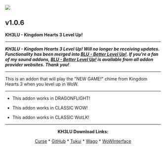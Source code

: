 [![](https://img.shields.io/static/v1?label=Donate&message=CashApp&color=brightgreen)](https://bit.ly/3fyxxSU)

v1.0.6
------------------------------

**KH3LU - Kingdom Hearts 3 Level Up!**

------------------------------

***KH3LU - Kingdom Hearts 3 Level Up! Will no longer be receiving updates. Functionality has been merged into [BLU - Better Level Up!](https://www.curseforge.com/wow/addons/blu-better-level-up "This link takes you to the Curseforge.com website, you may download it here and help support the developers."). If you're a fan of my sound addons, [BLU - Better Level Up!](https://www.curseforge.com/wow/addons/blu-better-level-up "This link takes you to the Curseforge.com website, you may download it here and help support the developers.") is available from all addon provider websites. Thank you!***

------------------------------

This is an addon that will play the "NEW GAME!" chime from Kingdom Hearts 3 when you level up in WoW.

------------------------------

- This addon works in DRAGONFLIGHT!

- This addon works in CLASSIC WOW!

- This addon works in CLASSIC WotLK!

------------------------------
<div align="center">

**KH3LU Download Links:**

[Curse](https://www.curseforge.com/wow/addons/kh3lu-kingdom-hearts-3-level-up "This link takes you to the Curseforge.com website, you may download it here and help support the developers.") * [GitHub](https://github.com/donniedice/KH3LU "This link takes you to the GitHub.com website, you may download it here.") * [Tukui](https://www.tukui.org/addons.php?id=226 "This link takes you to the Tukui.org website, you may download it here.") * [Wago](https://addons.wago.io/addons/kh3lu "This link takes you to the Wago.io website, you may download it here and help support the developers.") * [WoWInterface](https://wowinterface.com/downloads/info26254-KH3LU-KingdomHearts3LevelUp.html "This link takes you to the WoWInterface.com website, you may download it here.")

</div>
